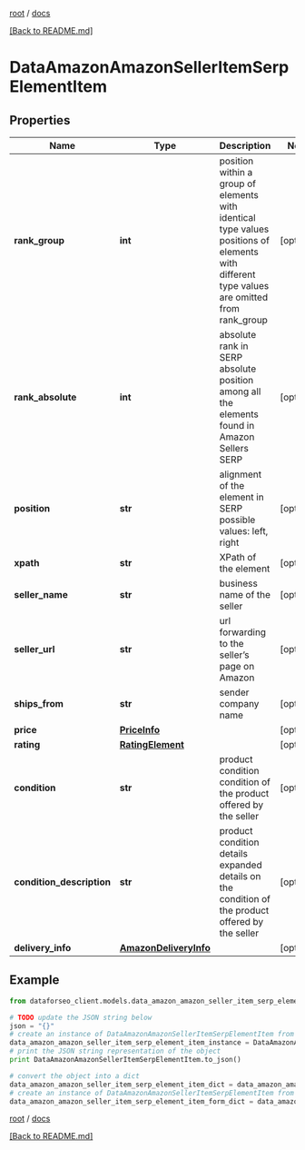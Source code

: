 [root](./../ "root") / [docs](./ "docs")

[[Back to README.md]](./../README.md "[Back to README.md]")

# DataAmazonAmazonSellerItemSerpElementItem

## Properties

Name | Type | Description | Notes
------------ | ------------- | ------------- | -------------
**rank_group** | **int** | position within a group of elements with identical type values positions of elements with different type values are omitted from rank_group | [optional]
**rank_absolute** | **int** | absolute rank in SERP absolute position among all the elements found in Amazon Sellers SERP | [optional]
**position** | **str** | alignment of the element in SERP possible values: left, right | [optional]
**xpath** | **str** | XPath of the element | [optional]
**seller_name** | **str** | business name of the seller | [optional]
**seller_url** | **str** | url forwarding to the seller’s page on Amazon | [optional]
**ships_from** | **str** | sender company name | [optional]
**price** | [**PriceInfo**](PriceInfo.md) |  | [optional]
**rating** | [**RatingElement**](RatingElement.md) |  | [optional]
**condition** | **str** | product condition condition of the product offered by the seller | [optional]
**condition_description** | **str** | product condition details expanded details on the condition of the product offered by the seller | [optional]
**delivery_info** | [**AmazonDeliveryInfo**](AmazonDeliveryInfo.md) |  | [optional]

## Example

```python
from dataforseo_client.models.data_amazon_amazon_seller_item_serp_element_item import DataAmazonAmazonSellerItemSerpElementItem

# TODO update the JSON string below
json = "{}"
# create an instance of DataAmazonAmazonSellerItemSerpElementItem from a JSON string
data_amazon_amazon_seller_item_serp_element_item_instance = DataAmazonAmazonSellerItemSerpElementItem.from_json(json)
# print the JSON string representation of the object
print DataAmazonAmazonSellerItemSerpElementItem.to_json()

# convert the object into a dict
data_amazon_amazon_seller_item_serp_element_item_dict = data_amazon_amazon_seller_item_serp_element_item_instance.to_dict()
# create an instance of DataAmazonAmazonSellerItemSerpElementItem from a dict
data_amazon_amazon_seller_item_serp_element_item_form_dict = data_amazon_amazon_seller_item_serp_element_item.from_dict(data_amazon_amazon_seller_item_serp_element_item_dict)
```

  

[root](./../ "root") / [docs](./ "docs")

[[Back to README.md]](./../README.md "[Back to README.md]")